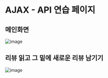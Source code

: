 # AJAX - API 연습 페이지 

## 메인화면

![image](https://user-images.githubusercontent.com/107599536/220559895-21ed1509-636a-48a7-8584-035741f07e83.png)

## 리뷰 읽고 그 밑에 새로운 리뷰 남기기

![image](https://user-images.githubusercontent.com/107599536/220559991-57fa1ae8-16b4-4301-bd39-9059d777453e.png)

